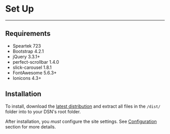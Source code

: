 # Set Up
---

## Requirements 
- Speartek 723
- Bootstrap 4.2.1
- jQuery 3.3.1+
- perfect-scrollbar 1.4.0
- slick-carousel 1.8.1
- FontAwesome 5.6.3+
- Ionicons 4.3+

## Installation
To install, download the [latest distribution](https://github.com/rshelnutt/st-bootstrap.js/releases/latest) and extract all files in the `/dist/` folder into to your DSN's root folder.

After installation, you *must* configure the site settings. See [Configuration](/config.md) section for more details.
